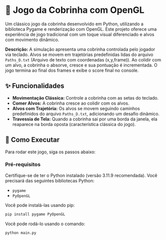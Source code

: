 # 🐍 Jogo da Cobrinha com OpenGL

Um clássico jogo da cobrinha desenvolvido em Python, utilizando a biblioteca Pygame e renderização com OpenGL. Este projeto oferece uma experiência de jogo tradicional com um toque visual diferenciado e alvos com movimento dinâmico.

**Descrição:** A simulação apresenta uma cobrinha controlada pelo jogador via teclado. Alvos se movem em trajetórias predefinidas lidas do arquivo `Paths_D.txt` (Arquivo de texto com coordenadas (x,y,frame)). Ao colidir com um alvo, a cobrinha o absorve, cresce e sua pontuação é incrementada. O jogo termina ao final dos frames e exibe o score final no console.

## ✨ Funcionalidades

* **Movimentação Clássica:** Controle a cobrinha com as setas do teclado. 
* **Comer Alvos:** A cobrinha cresce ao colidir com os alvos.
* **Alvos com Trajetória:** Os alvos se movem seguindo caminhos predefinidos do arquivo `Paths_D.txt`, adicionando um desafio dinâmico.
* **Travessia de Tela:** Quando a cobrinha sai por uma borda da janela, ela reaparece na borda oposta (característica clássica do jogo).

## 🚀 Como Executar

Para rodar este jogo, siga os passos abaixo:

### Pré-requisitos

Certifique-se de ter o Python instalado (versão 3.11.9 recomendada).
Você precisará das seguintes bibliotecas Python:
* `pygame`
* `PyOpenGL`

Você pode instalá-las usando pip:

```bash
pip install pygame PyOpenGL
```

Você pode rodá-lo usando o comando:
```bash
python main.py
```
